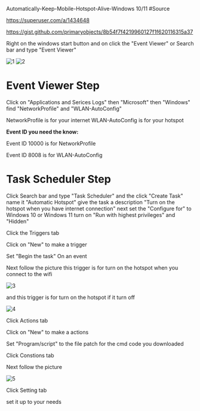 Automatically-Keep-Mobile-Hotspot-Alive-Windows 10/11
#Source

https://superuser.com/a/1434648

https://gist.github.com/primaryobjects/8b54f7f4219960127f1f620116315a37


Right on the windows start button and on click the "Event Viewer" or Search bar and type "Event Viewer"

![1](https://github.com/user-attachments/assets/2b8e2c41-5e2e-4e60-b5b6-53e9fcd0fa06)
![2](https://github.com/user-attachments/assets/5c987ebb-405a-4498-abe8-fcf284292282)

# Event Viewer Step

Click on "Applications and Serices Logs" then "Microsoft" then "Windows" find "NetworkProfile" and "WLAN-AutoConfig"

NetworkProfile is for your internet 
WLAN-AutoConfig is for your hotspot

**Event ID you need the know:**
 
Event ID 10000 is for NetworkProfile

Event ID 8008 is for WLAN-AutoConfig

# Task Scheduler Step

Click Search bar and type "Task Scheduler" and the click "Create Task" name it "Automatic Hotspot" give the task a description "Turn on the hotspot when you have internet connection" next
set the "Configure for" to Windows 10 or Windows 11  turn on "Run with highest privileges" and "Hidden"

Click the Triggers tab

Click on "New" to make a trigger

Set "Begin the task" On an event

Next follow the picture this trigger is for turn on the hotspot when you connect to the wifi

![3](https://github.com/user-attachments/assets/861ccf06-216a-42ae-b915-682154f53859)


and this trigger is for turn on the hotspot if it turn off 

![4](https://github.com/user-attachments/assets/52745e6b-462f-489e-b9a0-deee31219368)

Click Actions tab

Click on "New" to make a actions 

Set "Program/script" to the file patch for the cmd code you downloaded


Click Constions tab

Next follow the picture

![5](https://github.com/user-attachments/assets/e224075e-28f0-441e-9e5f-415abcf69abb)


Click Setting tab 

set it up to your needs 




